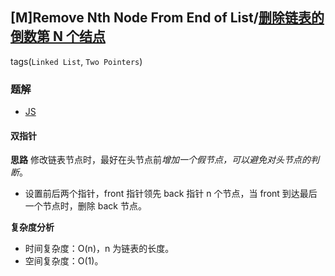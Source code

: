 ## [M]Remove Nth Node From End of List/[删除链表的倒数第 N 个结点](https://leetcode-cn.com/problems/remove-nth-node-from-end-of-list/)
tags(`Linked List`, `Two Pointers`)

### 题解
+ [JS](../../codes/js/problems/128/19.js)

#### 双指针
**思路**
修改链表节点时，最好在头节点前*增加一个假节点，可以避免对头节点的判断*。
+ 设置前后两个指针，front 指针领先 back 指针 n 个节点，当 front 到达最后一个节点时，删除 back 节点。

**复杂度分析**
+ 时间复杂度：O(n)，n 为链表的长度。
+ 空间复杂度：O(1)。
